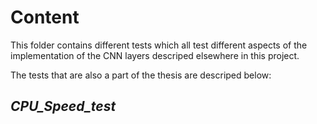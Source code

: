 # Content

This folder contains different tests which all test different aspects of the implementation of the CNN layers descriped elsewhere in this project.

The tests that are also a part of the thesis are descriped below:

## *CPU_Speed_test*
